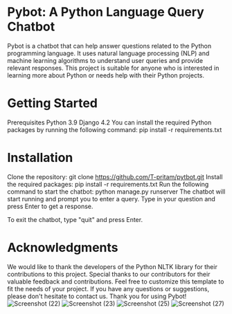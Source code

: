 # Pybot: A Python Language Query Chatbot
Pybot is a chatbot that can help answer questions related to the Python programming language. It uses natural language processing (NLP) and machine learning algorithms to understand user queries and provide relevant responses. This project is suitable for anyone who is interested in learning more about Python or needs help with their Python projects.

# Getting Started
Prerequisites
Python 3.9
Django 4.2
You can install the required Python packages by running the following command:
pip install -r requirements.txt

# Installation
Clone the repository:
git clone https://github.com/T-pritam/pytbot.git
Install the required packages:
pip install -r requirements.txt
Run the following command to start the chatbot:
python manage.py runserver
The chatbot will start running and prompt you to enter a query. Type in your question and press Enter to get a response.

To exit the chatbot, type "quit" and press Enter.

# Acknowledgments
We would like to thank the developers of the Python NLTK library for their contributions to this project.
Special thanks to our contributors for their valuable feedback and contributions.
Feel free to customize this template to fit the needs of your project. If you have any questions or suggestions, please don't hesitate to contact us. Thank you for using Pybot!![Screenshot (22)](https://github.com/T-pritam/PyBot/assets/103520152/43c6c8fc-e322-4c60-a87a-d526f6b6db36)
![Screenshot (23)](https://github.com/T-pritam/PyBot/assets/103520152/ce1d163c-defa-4b0d-9561-98eff6930973)
![Screenshot (25)](https://github.com/T-pritam/PyBot/assets/103520152/058a42ee-eab8-46f7-aa03-5da3bbdca20b)
![Screenshot (27)](https://github.com/T-pritam/PyBot/assets/103520152/d060737c-edc5-44fc-bc50-6b051aa2d7df)
